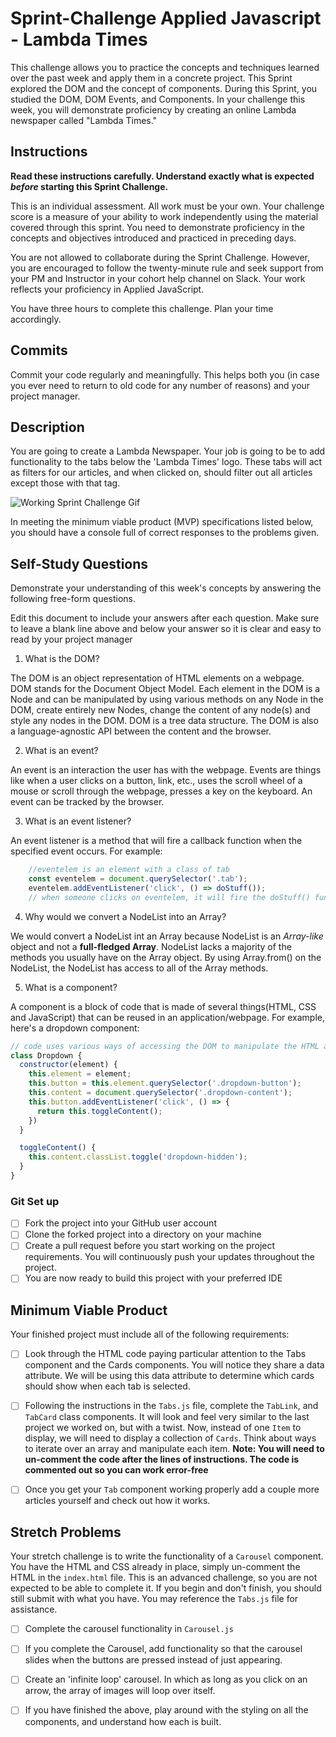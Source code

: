 # Sprint-Challenge Applied Javascript - Lambda Times

This challenge allows you to practice the concepts and techniques learned over the past week and apply them in a concrete project. This Sprint explored the DOM and the concept of components. During this Sprint, you studied the DOM, DOM Events, and Components. In your challenge this week, you will demonstrate proficiency by creating an online Lambda newspaper called "Lambda Times."

## Instructions

**Read these instructions carefully. Understand exactly what is expected _before_ starting this Sprint Challenge.**

This is an individual assessment. All work must be your own. Your challenge score is a measure of your ability to work independently using the material covered through this sprint. You need to demonstrate proficiency in the concepts and objectives introduced and practiced in preceding days.

You are not allowed to collaborate during the Sprint Challenge. However, you are encouraged to follow the twenty-minute rule and seek support from your PM and Instructor in your cohort help channel on Slack. Your work reflects your proficiency in Applied JavaScript.

You have three hours to complete this challenge. Plan your time accordingly.

## Commits

Commit your code regularly and meaningfully. This helps both you (in case you ever need to return to old code for any number of reasons) and your project manager.

## Description

You are going to create a Lambda Newspaper. Your job is going to be to add functionality to the tabs below the 'Lambda Times' logo. These tabs will act as filters for our articles, and when clicked on, should filter out all articles except those with that tag.

![Working Sprint Challenge Gif](./Sprint-Challenge.gif 'Example of working project')

In meeting the minimum viable product (MVP) specifications listed below, you should have a console full of correct responses to the problems given.

## Self-Study Questions

Demonstrate your understanding of this week's concepts by answering the following free-form questions.

Edit this document to include your answers after each question. Make sure to leave a blank line above and below your answer so it is clear and easy to read by your project manager

1. What is the DOM?

The DOM is an object representation of HTML elements on a webpage. DOM stands for the Document Object Model. Each element in the DOM is a Node and can be manipulated by using various methods on any Node in the DOM, create  entirely new Nodes, change the content of any node(s) and style any nodes in the DOM. DOM is a tree data structure. The DOM is also a language-agnostic API between the content and the browser.  

2. What is an event?

An event is an interaction the user has with the webpage. Events are things like when a user clicks on a button, link, etc., uses the scroll wheel of a mouse or scroll through the webpage, presses a key on the keyboard. An event can be tracked by the browser.

3. What is an event listener?

An event listener is a method that will fire a callback function when the specified event occurs. For example:
```javascript
    //eventelem is an element with a class of tab
    const eventelem = document.querySelector('.tab');
    eventelem.addEventListener('click', () => doStuff());
    // when someone clicks on eventelem, it will fire the doStuff() function

```

4. Why would we convert a NodeList into an Array?

We would convert a NodeList int an Array because NodeList is an _Array-like_ object and not a **full-fledged Array**.  NodeList lacks a majority of the methods you usually have on the Array object.  By using Array.from() on the NodeList, the NodeList has access to all of the Array methods.

5. What is a component?

A component is a block of code that is made of several things(HTML, CSS and JavaScript) that can be reused in an application/webpage. For example, here's a dropdown component:
```javascript
// code uses various ways of accessing the DOM to manipulate the HTML and CSS to create this Dropdown
class Dropdown {
  constructor(element) {
    this.element = element;
    this.button = this.element.querySelector('.dropdown-button');
    this.content = document.querySelector('.dropdown-content');
    this.button.addEventListener('click', () => {
      return this.toggleContent();
    })
  }

  toggleContent() {
    this.content.classList.toggle('dropdown-hidden');
  }
}
```

### Git Set up

* [ ] Fork the project into your GitHub user account
* [ ] Clone the forked project into a directory on your machine
* [ ] Create a pull request before you start working on the project requirements.  You will continuously push your updates throughout the project.
* [ ] You are now ready to build this project with your preferred IDE

## Minimum Viable Product

Your finished project must include all of the following requirements:

* [ ] Look through the HTML code paying particular attention to the Tabs component and the Cards components. You will notice they share a data attribute. We will be using this data attribute to determine which cards should show when each tab is selected.

* [ ] Following the instructions in the `Tabs.js` file, complete the `TabLink`, and `TabCard` class components. It will look and feel very similar to the last project we worked on, but with a twist. Now, instead of one `Item` to display, we will need to display a collection of `Cards`. Think about ways to iterate over an array and manipulate each item.  **Note: You will need to un-comment the code after the lines of instructions.  The code is commented out so you can work error-free**

* [ ] Once you get your `Tab` component working properly add a couple more articles yourself and check out how it works.

## Stretch Problems

Your stretch challenge is to write the functionality of a `Carousel` component. You have the HTML and CSS already in place, simply un-comment the HTML in the `index.html` file. This is an advanced challenge, so you are not expected to be able to complete it. If you begin and don't finish, you should still submit with what you have. You may reference the `Tabs.js` file for assistance.

* [ ] Complete the carousel functionality in `Carousel.js`

* [ ] If you complete the Carousel, add functionality so that the carousel slides when the buttons are pressed instead of just appearing.

* [ ] Create an 'infinite loop' carousel. In which as long as you click on an arrow, the array of images will loop over itself.

* [ ] If you have finished the above, play around with the styling on all the components, and understand how each is built.
